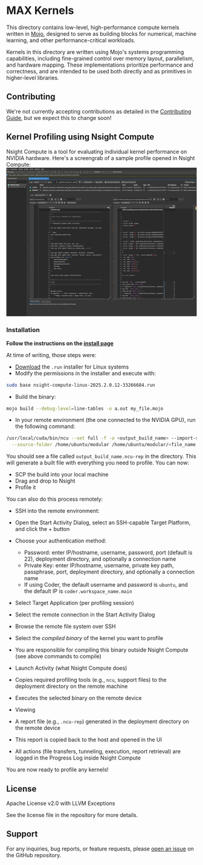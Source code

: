 # MAX Kernels

This directory contains low-level, high-performance compute kernels written in
[Mojo](https://www.modular.com/mojo), designed to serve as building blocks for
numerical, machine learning, and other performance-critical workloads.

Kernels in this directory are written using Mojo's systems programming
capabilities, including fine-grained control over memory layout, parallelism,
and hardware mapping. These implementations prioritize performance and
correctness, and are intended to be used both directly and as primitives in
higher-level libraries.

## Contributing

We're not currently accepting contributions as detailed in the
[Contributing Guide](./CONTRIBUTING.md), but we expect this to change soon!

## Kernel Profiling using Nsight Compute  

Nsight Compute is a tool for evaluating individual kernel performance on
NVIDIA hardware.
Here's a screengrab of a sample profile opened in Nsight Compute:
![NSYS Screenshot](../kernels/images/nsys.png)

### Installation

**Follow the instructions on the
[install page](https://developer.nvidia.com/tools-overview/nsight-compute/get-started)**

At time of writing, those steps were:

- [Download](https://developer.nvidia.com/tools-overview/nsight-compute/get-started)
  the `.run` installer for Linux systems
- Modify the permissions in the installer and execute with:

```bash
sudo base nsight-compute-linux-2025.2.0.12-33266684.run
```

- Build the binary:

```bash
mojo build --debug-level=line-tables -o a.out my_file.mojo
```

- In your remote environment (the one connected to the NVIDIA GPU), run the
  following command:

```bash
/usr/local/cuda/bin/ncu --set full -f -o <output_build_name> --import-source yes \
  --source-folder /home/ubuntu/modular /home/ubuntu/modular/<file_name.mojo>
```

You should see a file called `output_build_name.ncu-rep` in the directory. This
will generate a built file with everything you need to profile. You can now:

- SCP the build into your local machine  
- Drag and drop to Nsight  
- Profile it

You can also do this process remotely:

- SSH into the remote environment:  

- Open the Start Activity Dialog, select an SSH-capable Target Platform, and
    click the + button  
- Choose your authentication method:  
  - Password: enter IP/hostname, username, password, port (default is 22),
      deployment directory, and optionally a connection name  
  - Private Key: enter IP/hostname, username, private key path, passphrase,
      port, deployment directory, and optionally a connection name  
  - If using Coder, the default username and password is `ubuntu`, and the
      default IP is `coder.workspace_name.main`

- Select Target Application (per profiling session)  

- Select the remote connection in the Start Activity Dialog  
- Browse the remote file system over SSH  
- Select the *compiled binary* of the kernel you want to profile  
- You are responsible for compiling this binary outside Nsight Compute (see
    above commands to compile)

- Launch Activity (what Nsight Compute does)  

- Copies required profiling tools (e.g., `ncu`, support files) to the
    deployment directory on the remote machine  
- Executes the selected binary on the remote device

- Viewing  

- A report file (e.g., `.ncu-rep`) generated in the deployment directory on
    the remote device  
- This report is copied back to the host and opened in the UI  
- All actions (file transfers, tunneling, execution, report retrieval) are
    logged in the Progress Log inside Nsight Compute

You are now ready to profile any kernels!

## License

Apache License v2.0 with LLVM Exceptions

See the license file in the repository for more details.

## Support

For any inquiries, bug reports, or feature requests, please [open an
issue](https://github.com/modular/modular/issues) on the GitHub repository.
